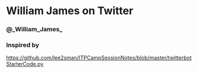 William James on Twitter
========================

### @\_William\_James\_



### Inspired by
https://github.com/lee2sman/ITPCampSessionNotes/blob/master/twitterbotStarterCode.py


